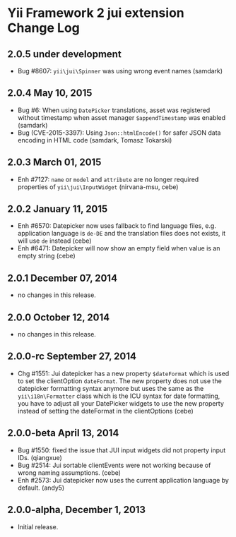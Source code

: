 Yii Framework 2 jui extension Change Log
========================================

2.0.5 under development
-----------------------

- Bug #8607: `yii\jui\Spinner` was using wrong event names (samdark)

2.0.4 May 10, 2015
------------------

- Bug #6: When using `DatePicker` translations, asset was registered without timestamp when asset manager `$appendTimestamp` was enabled (samdark)
- Bug (CVE-2015-3397): Using `Json::htmlEncode()` for safer JSON data encoding in HTML code (samdark, Tomasz Tokarski)


2.0.3 March 01, 2015
--------------------

- Enh #7127: `name` or `model` and `attribute` are no longer required properties of `yii\jui\InputWidget` (nirvana-msu, cebe)


2.0.2 January 11, 2015
----------------------

- Enh #6570: Datepicker now uses fallback to find language files, e.g. application language is `de-DE` and the translation files does not exists, it will use `de` instead (cebe)
- Enh #6471: Datepicker will now show an empty field when value is an empty string (cebe)


2.0.1 December 07, 2014
-----------------------

- no changes in this release.


2.0.0 October 12, 2014
----------------------

- no changes in this release.


2.0.0-rc September 27, 2014
---------------------------

- Chg #1551: Jui datepicker has a new property `$dateFormat` which is used to set the clientOption `dateFormat`.
   The new property does not use the datepicker formatting syntax anymore but uses the same as the `yii\i18n\Formatter`
   class which is the ICU syntax for date formatting, you have to adjust all your DatePicker widgets to use
   the new property instead of setting the dateFormat in the clientOptions (cebe)


2.0.0-beta April 13, 2014
-------------------------

- Bug #1550: fixed the issue that JUI input widgets did not property input IDs. (qiangxue)
- Bug #2514: Jui sortable clientEvents were not working because of wrong naming assumptions. (cebe)
- Enh #2573: Jui datepicker now uses the current application language by default. (andy5)

2.0.0-alpha, December 1, 2013
-----------------------------

- Initial release.
